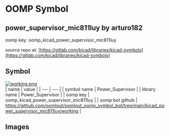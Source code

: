 # OOMP Symbol  
## power_supervisor_mic811luy  by arturo182  
  
oomp key: oomp_kicad_power_supervisor_mic811luy  
  
source repo at: [https://gitlab.com/kicad/libraries/kicad-symbols](https://gitlab.com/kicad/libraries/kicad-symbols)  
## Symbol  
  
[![working.png](working_600.png)](working.png)  
| name | value | 
| --- | --- | 
| symbol name | Power_Supervisor | 
| library name | Power_Supervisor | 
| oomp key | oomp_kicad_power_supervisor_mic811luy | 
| oomp bot github | https://github.com/oomlout/oomlout_oomp_symbol_bot/tree/main/kicad_power_supervisor_mic811luy/working | 
## Images  
